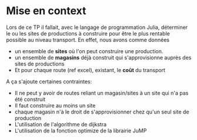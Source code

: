 # Mise en context

Lors de ce TP il fallait, avec le langage de programmation Julia, déterminer le ou les sites de productions à construire pour être le plus rentable possible au niveau transport.
En effet, nous avons comme données 
  * un ensemble de **sites** où l'on peut construire une production.
  * un ensemble de **magasins** déjà construit qui s'approvisionne auprès des sites de productions
  * Et pour chaque route (ref excel), existant, le **coût** du transport

A ça s'ajoute certaines contraintes:
* Il ne peut y avoir de routes reliant un magasin/sites à un site qui n'a pas été construit
* Il faut construire au moins un site
* chaque magasin n'à le droit de s'approvisionner chez qu'un seul site de production
* L'utilisation de l'algorithme de dijkstra 
* L'utilisation de la fonction optimize de la librairie JuMP

